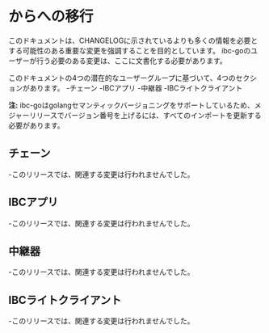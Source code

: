 # <old-version>から<new-version>への移行

このドキュメントは、CHANGELOGに示されているよりも多くの情報を必要とする可能性のある重要な変更を強調することを目的としています。
ibc-goのユーザーが行う必要のある変更は、ここに文書化する必要があります。

このドキュメントの4つの潜在的なユーザーグループに基づいて、4つのセクションがあります。
-チェーン
-IBCアプリ
-中継器
-IBCライトクライアント

**注:** ibc-goはgolangセマンティックバージョニングをサポートしているため、メジャーリリースでバージョン番号を上げるには、すべてのインポートを更新する必要があります。

## チェーン

-このリリースでは、関連する変更は行われませんでした。

## IBCアプリ

-このリリースでは、関連する変更は行われませんでした。

## 中継器

-このリリースでは、関連する変更は行われませんでした。

## IBCライトクライアント

-このリリースでは、関連する変更は行われませんでした。